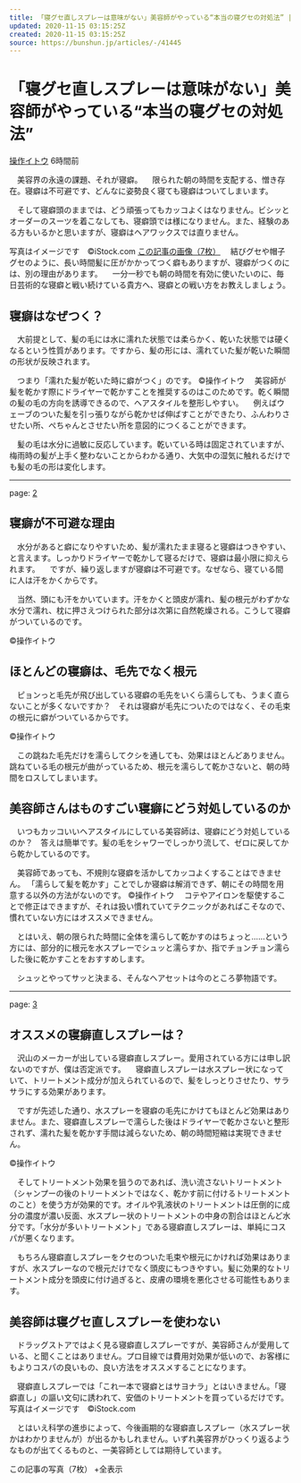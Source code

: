 ```yaml
---
title: 「寝グセ直しスプレーは意味がない」美容師がやっている“本当の寝グセの対処法” | 文春オンライン
updated: 2020-11-15 03:15:25Z
created: 2020-11-15 03:15:25Z
source: https://bunshun.jp/articles/-/41445
---
```


# 「寝グセ直しスプレーは意味がない」美容師がやっている“本当の寝グセの対処法”

 [操作イトウ](https://bunshun.jp/list/author/5ecde72b7765619e4d010000)
 6時間前

　美容界の永遠の課題、それが寝癖。
　限られた朝の時間を支配する、憎き存在。寝癖は不可避です、どんなに姿勢良く寝ても寝癖はついてしまいます。

　そして寝癖頭のままでは、どう頑張ってもカッコよくはなりません。ビシッとオーダーのスーツを着こなしても、寝癖頭では様になりません。また、経験のある方もいるかと思いますが、寝癖はヘアワックスでは直りません。

写真はイメージです　©iStock.com
[この記事の画像（7枚）](https://bunshun.jp/articles/photo/41445)
　結びグセや帽子グセのように、長い時間髪に圧がかかってつく癖もありますが、寝癖がつくのには、別の理由があります。
　一分一秒でも朝の時間を有効に使いたいのに、毎日芸術的な寝癖と戦い続けている貴方へ、寝癖との戦い方をお教えしましょう。

## 寝癖はなぜつく？

　大前提として、髪の毛には水に濡れた状態では柔らかく、乾いた状態では硬くなるという性質があります。ですから、髪の形には、濡れていた髪が乾いた瞬間の形状が反映されます。

　つまり「濡れた髪が乾いた時に癖がつく」のです。
©操作イトウ
　美容師が髪を乾かす際にドライヤーで乾かすことを推奨するのはこのためです。乾く瞬間の髪の毛の方向を誘導できるので、ヘアスタイルを整形しやすい。
　例えばウェーブのついた髪を引っ張りながら乾かせば伸ばすことができたり、ふんわりさせたい所、ぺちゃんとさせたい所を意図的につくることができます。

　髪の毛は水分に過敏に反応しています。乾いている時は固定されていますが、梅雨時の髪が上手く整わないことからわかる通り、大気中の湿気に触れるだけでも髪の毛の形は変化します。

* * *

page: [2](https://bunshun.jp/articles/-/41445?page=2)

## 寝癖が不可避な理由

　水分があると癖になりやすいため、髪が濡れたまま寝ると寝癖はつきやすい、と言えます。しっかりドライヤーで乾かして寝るだけで、寝癖は最小限に抑えられます。
　ですが、繰り返しますが寝癖は不可避です。なぜなら、寝ている間に人は汗をかくからです。

　当然、頭にも汗をかいています。汗をかくと頭皮が濡れ、髪の根元がわずかな水分で濡れ、枕に押さえつけられた部分は次第に自然乾燥される。こうして寝癖がついているのです。

©操作イトウ

## ほとんどの寝癖は、毛先でなく根元

　ピョンっと毛先が飛び出している寝癖の毛先をいくら濡らしても、うまく直らないことが多くないですか？　それは寝癖が毛先についたのではなく、その毛束の根元に癖がついているからです。

©操作イトウ

　この跳ねた毛先だけを濡らしてクシを通しても、効果はほとんどありません。跳ねている毛の根元が曲がっているため、根元を濡らして乾かさないと、朝の時間をロスしてしまいます。

## 美容師さんはものすごい寝癖にどう対処しているのか

　いつもカッコいいヘアスタイルにしている美容師は、寝癖にどう対処しているのか？　答えは簡単です。髪の毛をシャワーでしっかり流して、ゼロに戻してから乾かしているのです。

　美容師であっても、不規則な寝癖を活かしてカッコよくすることはできません。
「濡らして髪を乾かす」ことでしか寝癖は解消できず、朝にその時間を用意する以外の方法がないのです。
©操作イトウ
　コテやアイロンを駆使することで修正はできますが、それは扱い慣れていてテクニックがあればこそなので、慣れていない方にはオススメできません。

　とはいえ、朝の限られた時間に全体を濡らして乾かすのはちょっと……という方には、部分的に根元を水スプレーでシュッと濡らすか、指でチョンチョン濡らした後に乾かすことをおすすめします。

　シュッとやってサッと決まる、そんなヘアセットは今のところ夢物語です。

* * *

page: [3](https://bunshun.jp/articles/-/41445?page=3)

## オススメの寝癖直しスプレーは？

　沢山のメーカーが出している寝癖直しスプレー。愛用されている方には申し訳ないのですが、僕は否定派です。
　寝癖直しスプレーは水スプレー状になっていて、トリートメント成分が加えられているので、髪をしっとりさせたり、サラサラにする効果があります。

　ですが先述した通り、水スプレーを寝癖の毛先にかけてもほとんど効果はありません。また、寝癖直しスプレーで濡らした後はドライヤーで乾かさないと整形されず、濡れた髪を乾かす手間は減らないため、朝の時間短縮は実現できません。

©操作イトウ

　そしてトリートメント効果を狙うのであれば、洗い流さないトリートメント（シャンプーの後のトリートメントではなく、乾かす前に付けるトリートメントのこと）を使う方が効果的です。オイルや乳液状のトリートメントは圧倒的に成分の濃度が濃い反面、水スプレー状のトリートメントの中身の割合はほとんど水分です。「水分が多いトリートメント」である寝癖直しスプレーは、単純にコスパが悪くなります。

　もちろん寝癖直しスプレーをクセのついた毛束や根元にかければ効果はありますが、水スプレーなので根元だけでなく頭皮にもつきやすい。髪に効果的なトリートメント成分を頭皮に付け過ぎると、皮膚の環境を悪化させる可能性もあります。

## 美容師は寝グセ直しスプレーを使わない

　ドラッグストアではよく見る寝癖直しスプレーですが、美容師さんが愛用している、と聞くことはありません。プロ目線では費用対効果が低いので、お客様にもよりコスパの良いもの、良い方法をオススメすることになります。

　寝癖直しスプレーでは「これ一本で寝癖とはサヨナラ」とはいきません。「寝癖直し」の謳い文句に誘われて、安価のトリートメントを買っているだけです。
写真はイメージです　©iStock.com

　とはいえ科学の進歩によって、今後画期的な寝癖直しスプレー（水スプレー状かはわかりませんが）が出るかもしれません。いずれ美容界がひっくり返るようなものが出てくるものと、一美容師としては期待しています。

この記事の写真（7枚）
+全表示
